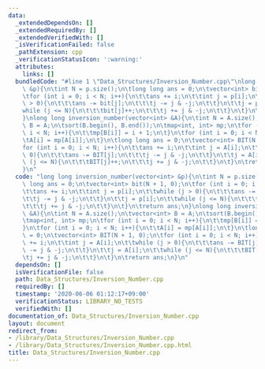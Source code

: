 ```yaml
---
data:
  _extendedDependsOn: []
  _extendedRequiredBy: []
  _extendedVerifiedWith: []
  _isVerificationFailed: false
  _pathExtension: cpp
  _verificationStatusIcon: ':warning:'
  attributes:
    links: []
  bundledCode: "#line 1 \"Data_Structures/Inversion_Number.cpp\"\nlong long inversion_number(vector<int>\
    \ &p){\n\tint N = p.size();\n\tlong long ans = 0;\n\tvector<int> bit(N + 1, 0);\n\
    \tfor (int i = 0; i < N; i++){\n\t\tans += i;\n\t\tint j = p[i];\n\t\twhile (j\
    \ > 0){\n\t\t\tans -= bit[j];\n\t\t\tj -= j & -j;\n\t\t}\n\t\tj = p[i];\n\t\t\
    while (j <= N){\n\t\t\tbit[j]++;\n\t\t\tj += j & -j;\n\t\t}\n\t}\n\treturn ans;\n\
    }\nlong long inversion_number(vector<int> &A){\n\tint N = A.size();\n\tvector<int>\
    \ B = A;\n\tsort(B.begin(), B.end());\n\tmap<int, int> mp;\n\tfor (int i = 0;\
    \ i < N; i++){\n\t\tmp[B[i]] = i + 1;\n\t}\n\tfor (int i = 0; i < N; i++){\n\t\
    \tA[i] = mp[A[i]];\n\t}\n\tlong long ans = 0;\n\tvector<int> BIT(N + 1, 0);\n\t\
    for (int i = 0; i < N; i++){\n\t\tans += i;\n\t\tint j = A[i];\n\t\twhile (j >\
    \ 0){\n\t\t\tans -= BIT[j];\n\t\t\tj -= j & -j;\n\t\t}\n\t\tj = A[i];\n\t\twhile\
    \ (j <= N){\n\t\t\tBIT[j]++;\n\t\t\tj += j & -j;\n\t\t}\n\t}\n\treturn ans;\n\
    }\n"
  code: "long long inversion_number(vector<int> &p){\n\tint N = p.size();\n\tlong\
    \ long ans = 0;\n\tvector<int> bit(N + 1, 0);\n\tfor (int i = 0; i < N; i++){\n\
    \t\tans += i;\n\t\tint j = p[i];\n\t\twhile (j > 0){\n\t\t\tans -= bit[j];\n\t\
    \t\tj -= j & -j;\n\t\t}\n\t\tj = p[i];\n\t\twhile (j <= N){\n\t\t\tbit[j]++;\n\
    \t\t\tj += j & -j;\n\t\t}\n\t}\n\treturn ans;\n}\nlong long inversion_number(vector<int>\
    \ &A){\n\tint N = A.size();\n\tvector<int> B = A;\n\tsort(B.begin(), B.end());\n\
    \tmap<int, int> mp;\n\tfor (int i = 0; i < N; i++){\n\t\tmp[B[i]] = i + 1;\n\t\
    }\n\tfor (int i = 0; i < N; i++){\n\t\tA[i] = mp[A[i]];\n\t}\n\tlong long ans\
    \ = 0;\n\tvector<int> BIT(N + 1, 0);\n\tfor (int i = 0; i < N; i++){\n\t\tans\
    \ += i;\n\t\tint j = A[i];\n\t\twhile (j > 0){\n\t\t\tans -= BIT[j];\n\t\t\tj\
    \ -= j & -j;\n\t\t}\n\t\tj = A[i];\n\t\twhile (j <= N){\n\t\t\tBIT[j]++;\n\t\t\
    \tj += j & -j;\n\t\t}\n\t}\n\treturn ans;\n}\n"
  dependsOn: []
  isVerificationFile: false
  path: Data_Structures/Inversion_Number.cpp
  requiredBy: []
  timestamp: '2020-06-06 01:12:17+09:00'
  verificationStatus: LIBRARY_NO_TESTS
  verifiedWith: []
documentation_of: Data_Structures/Inversion_Number.cpp
layout: document
redirect_from:
- /library/Data_Structures/Inversion_Number.cpp
- /library/Data_Structures/Inversion_Number.cpp.html
title: Data_Structures/Inversion_Number.cpp
---
```

